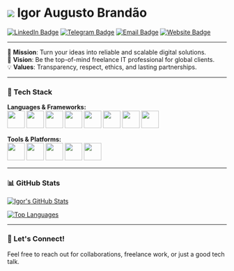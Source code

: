 # ![](https://igorabrandao.com.br/wp-content/uploads/2019/03/favicon.png) Igor Augusto Brandão

[![LinkedIn Badge](https://img.shields.io/badge/-LinkedIn-blue?style=flat-square&logo=linkedin&logoColor=white)](https://www.linkedin.com/in/igorbrandao/)
[![Telegram Badge](https://img.shields.io/badge/-Telegram-1ca0f1?style=flat-square&logo=telegram&logoColor=white)](https://t.me/igorabrandao)
[![Email Badge](https://img.shields.io/badge/-Gmail-c14438?style=flat-square&logo=gmail&logoColor=white)](mailto:igorabrandao@gmail.com)
[![Website Badge](https://img.shields.io/badge/-Website-brightgreen?style=flat-square&logo=google-chrome&logoColor=white)](https://igorabrandao.com.br/)

---

🎯 **Mission**: Turn your ideas into reliable and scalable digital solutions.  
🚀 **Vision**: Be the top-of-mind freelance IT professional for global clients.  
💡 **Values**: Transparency, respect, ethics, and lasting partnerships.

---

### 🧠 Tech Stack

**Languages & Frameworks:**  
<code><img height="40" src="https://cdn.jsdelivr.net/gh/devicons/devicon/icons/html5/html5-original.svg" /></code>
<code><img height="40" src="https://cdn.jsdelivr.net/gh/devicons/devicon/icons/css3/css3-original.svg" /></code>
<code><img height="40" src="https://cdn.jsdelivr.net/gh/devicons/devicon/icons/javascript/javascript-original.svg" /></code>
<code><img height="40" src="https://cdn.jsdelivr.net/gh/devicons/devicon/icons/typescript/typescript-original.svg" /></code>
<code><img height="40" src="https://cdn.jsdelivr.net/gh/devicons/devicon/icons/react/react-original.svg" /></code>
<code><img height="40" src="https://cdn.jsdelivr.net/gh/devicons/devicon/icons/php/php-original.svg" /></code>
<code><img height="40" src="https://cdn.jsdelivr.net/gh/devicons/devicon/icons/yii/yii-original.svg" /></code>
<code><img height="40" src="https://cdn.jsdelivr.net/gh/devicons/devicon/icons/python/python-original.svg" /></code>

**Tools & Platforms:**  
<code><img height="40" src="https://cdn.jsdelivr.net/gh/devicons/devicon/icons/mysql/mysql-original.svg" /></code>
<code><img height="40" src="https://cdn.jsdelivr.net/gh/devicons/devicon/icons/postgresql/postgresql-original.svg" /></code>
<code><img height="40" src="https://cdn.jsdelivr.net/gh/devicons/devicon/icons/linux/linux-original.svg" /></code>
<code><img height="40" src="https://cdn.jsdelivr.net/gh/devicons/devicon/icons/docker/docker-original.svg" /></code>
<code><img height="40" src="https://cdn.jsdelivr.net/gh/devicons/devicon/icons/github/github-original.svg" /></code>

---

### 📊 GitHub Stats

[![Igor's GitHub Stats](https://github-readme-stats.vercel.app/api?username=igorabrandao&show_icons=true&theme=github_dark&hide_title=true)](https://github.com/igorabrandao)

[![Top Languages](https://github-readme-stats.vercel.app/api/top-langs/?username=igorabrandao&layout=compact&theme=github_dark&hide_title=true)](https://github.com/igorabrandao)

<!-- Widgets are powered by https://github.com/anuraghazra/github-readme-stats -->

---

### 💬 Let's Connect!

Feel free to reach out for collaborations, freelance work, or just a good tech talk.
